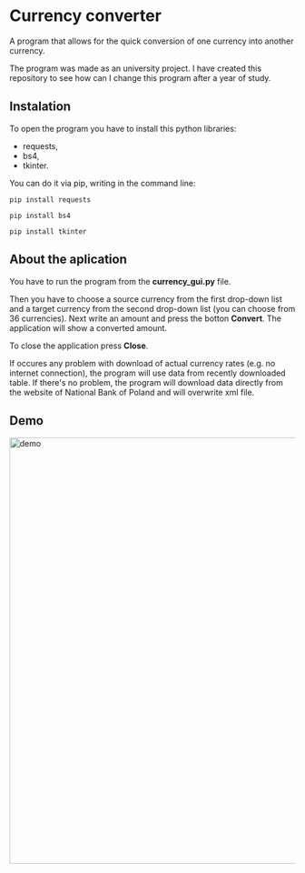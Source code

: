 # Currency converter
A program that allows for the quick conversion of one currency into another currency.

The program was made as an university project. I have created this repository to see how can I change this program after a year of study.

## Instalation
To open the program you have to install this python libraries:
* requests,
* bs4,
* tkinter.

You can do it via pip, writing in the command line:

``` pip install requests ```

``` pip install bs4 ```

``` pip install tkinter ```

## About the aplication
You have to run the program from the **currency_gui.py** file.

Then you have to choose a source currency from the first drop-down list and a target currency from the second drop-down list (you can choose from 36 currencies). 
Next write an amount and press the botton **Convert**. The application will show a converted amount.

To close the application press **Close**.

If occures any problem with download of actual currency rates (e.g. no internet connection), the program will use data from recently downloaded table.
If there's no problem, the program will download data directly from the website of National Bank of Poland and will overwrite xml file.

## Demo
<img src="demo/currency_converter.gif" alt="demo" width="750"/>
